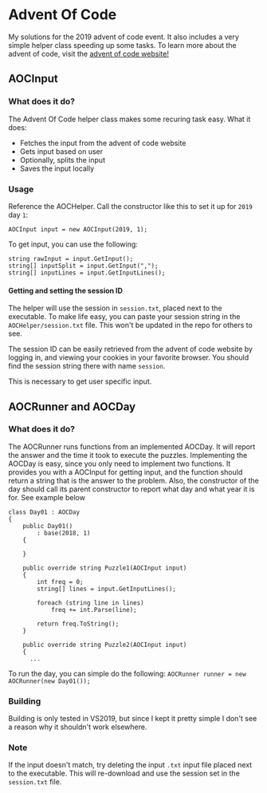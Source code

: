 # Advent Of Code
My solutions for the 2019 advent of code event. It also includes a very simple helper class speeding up some tasks.
To learn more about the advent of code, visit the [advent of code website!](https://adventofcode.com)
## AOCInput
### What does it do?
The Advent Of Code helper class makes some recuring task easy.
What it does:
- Fetches the input from the advent of code website
- Gets input based on user
- Optionally, splits the input
- Saves the input locally
### Usage
Reference the AOCHelper. Call the constructor like this to set it up for `2019` day `1`:

`AOCInput input = new AOCInput(2019, 1);`

To get input, you can use the following:

```
string rawInput = input.GetInput();
string[] inputSplit = input.GetInput(",");
string[] inputLines = input.GetInputLines();
```
#### Getting and setting the session ID
The helper will use the session in `session.txt`, placed next to the executable. To make life easy, you can paste your session string in the `AOCHelper/session.txt` file. This won't be updated in the repo for others to see.

The session ID can be easily retrieved from the advent of code website by logging in, and viewing your cookies in your favorite browser. You should find the session string there with name `session`.

This is necessary to get user specific input.

## AOCRunner and AOCDay
### What does it do?
The AOCRunner runs functions from an implemented AOCDay. It will report the answer and the time it took to execute the puzzles. Implementing the AOCDay is easy, since you only need to implement two functions. It provides you with a AOCInput for getting input, and the function should return a string that is the answer to the problem. Also, the constructor of the day should call its parent constructor to report what day and what year it is for. See example below

```
class Day01 : AOCDay
{
    public Day01() 
        : base(2018, 1)
    {

    }

    public override string Puzzle1(AOCInput input)
    {
        int freq = 0;
        string[] lines = input.GetInputLines();

        foreach (string line in lines)
            freq += int.Parse(line);

        return freq.ToString();
    }

    public override string Puzzle2(AOCInput input)
    {
      ...
```
To run the day, you can simple do the following:
`AOCRunner runner = new AOCRunner(new Day01());`

### Building
Building is only tested in VS2019, but since I kept it pretty simple I don't see a reason why it shouldn't work elsewhere.

### Note
If the input doesn't match, try deleting the input `.txt` input file placed next to the executable. This will re-download and use the session set in the `session.txt` file.
